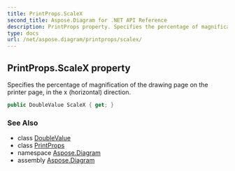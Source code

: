 ```yaml
---
title: PrintProps.ScaleX
second_title: Aspose.Diagram for .NET API Reference
description: PrintProps property. Specifies the percentage of magnification of the drawing page on the printer page in the x horizontal direction
type: docs
url: /net/aspose.diagram/printprops/scalex/
---
```

## PrintProps.ScaleX property

Specifies the percentage of magnification of the drawing page on the printer page, in the x (horizontal) direction.

```csharp
public DoubleValue ScaleX { get; }
```

### See Also

* class [DoubleValue](../../doublevalue/)
* class [PrintProps](../)
* namespace [Aspose.Diagram](../../printprops/)
* assembly [Aspose.Diagram](../../../)


